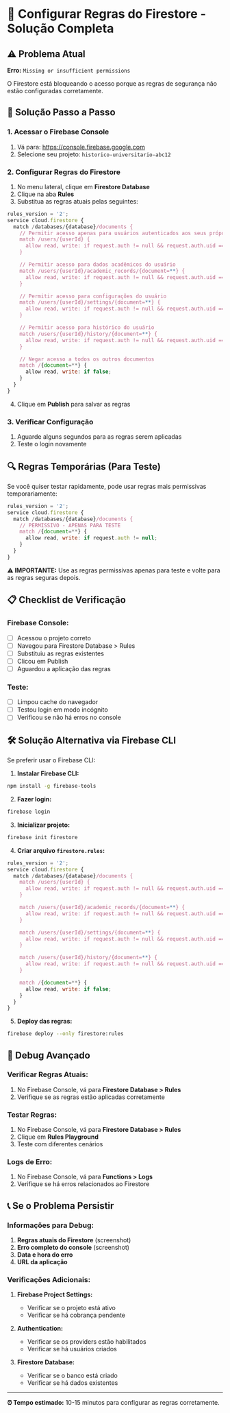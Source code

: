 # 🔧 Configurar Regras do Firestore - Solução Completa

## ⚠️ Problema Atual

**Erro:** `Missing or insufficient permissions`

O Firestore está bloqueando o acesso porque as regras de segurança não estão configuradas corretamente.

## 🚀 Solução Passo a Passo

### 1. Acessar o Firebase Console

1. Vá para: https://console.firebase.google.com
2. Selecione seu projeto: `historico-universitario-abc12`

### 2. Configurar Regras do Firestore

1. No menu lateral, clique em **Firestore Database**
2. Clique na aba **Rules**
3. Substitua as regras atuais pelas seguintes:

```javascript
rules_version = '2';
service cloud.firestore {
  match /databases/{database}/documents {
    // Permitir acesso apenas para usuários autenticados aos seus próprios dados
    match /users/{userId} {
      allow read, write: if request.auth != null && request.auth.uid == userId;
    }

    // Permitir acesso para dados acadêmicos do usuário
    match /users/{userId}/academic_records/{document=**} {
      allow read, write: if request.auth != null && request.auth.uid == userId;
    }

    // Permitir acesso para configurações do usuário
    match /users/{userId}/settings/{document=**} {
      allow read, write: if request.auth != null && request.auth.uid == userId;
    }

    // Permitir acesso para histórico do usuário
    match /users/{userId}/history/{document=**} {
      allow read, write: if request.auth != null && request.auth.uid == userId;
    }

    // Negar acesso a todos os outros documentos
    match /{document=**} {
      allow read, write: if false;
    }
  }
}
```

4. Clique em **Publish** para salvar as regras

### 3. Verificar Configuração

1. Aguarde alguns segundos para as regras serem aplicadas
2. Teste o login novamente

## 🔍 Regras Temporárias (Para Teste)

Se você quiser testar rapidamente, pode usar regras mais permissivas temporariamente:

```javascript
rules_version = '2';
service cloud.firestore {
  match /databases/{database}/documents {
    // PERMISSIVO - APENAS PARA TESTE
    match /{document=**} {
      allow read, write: if request.auth != null;
    }
  }
}
```

**⚠️ IMPORTANTE:** Use as regras permissivas apenas para teste e volte para as regras seguras depois.

## 📋 Checklist de Verificação

### Firebase Console:

- [ ] Acessou o projeto correto
- [ ] Navegou para Firestore Database > Rules
- [ ] Substituiu as regras existentes
- [ ] Clicou em Publish
- [ ] Aguardou a aplicação das regras

### Teste:

- [ ] Limpou cache do navegador
- [ ] Testou login em modo incógnito
- [ ] Verificou se não há erros no console

## 🛠️ Solução Alternativa via Firebase CLI

Se preferir usar o Firebase CLI:

1. **Instalar Firebase CLI:**

```bash
npm install -g firebase-tools
```

2. **Fazer login:**

```bash
firebase login
```

3. **Inicializar projeto:**

```bash
firebase init firestore
```

4. **Criar arquivo `firestore.rules`:**

```javascript
rules_version = '2';
service cloud.firestore {
  match /databases/{database}/documents {
    match /users/{userId} {
      allow read, write: if request.auth != null && request.auth.uid == userId;
    }

    match /users/{userId}/academic_records/{document=**} {
      allow read, write: if request.auth != null && request.auth.uid == userId;
    }

    match /users/{userId}/settings/{document=**} {
      allow read, write: if request.auth != null && request.auth.uid == userId;
    }

    match /users/{userId}/history/{document=**} {
      allow read, write: if request.auth != null && request.auth.uid == userId;
    }

    match /{document=**} {
      allow read, write: if false;
    }
  }
}
```

5. **Deploy das regras:**

```bash
firebase deploy --only firestore:rules
```

## 🔧 Debug Avançado

### Verificar Regras Atuais:

1. No Firebase Console, vá para **Firestore Database > Rules**
2. Verifique se as regras estão aplicadas corretamente

### Testar Regras:

1. No Firebase Console, vá para **Firestore Database > Rules**
2. Clique em **Rules Playground**
3. Teste com diferentes cenários

### Logs de Erro:

1. No Firebase Console, vá para **Functions > Logs**
2. Verifique se há erros relacionados ao Firestore

## 📞 Se o Problema Persistir

### Informações para Debug:

1. **Regras atuais do Firestore** (screenshot)
2. **Erro completo do console** (screenshot)
3. **Data e hora do erro**
4. **URL da aplicação**

### Verificações Adicionais:

1. **Firebase Project Settings:**

   - Verificar se o projeto está ativo
   - Verificar se há cobrança pendente

2. **Authentication:**

   - Verificar se os providers estão habilitados
   - Verificar se há usuários criados

3. **Firestore Database:**
   - Verificar se o banco está criado
   - Verificar se há dados existentes

---

**⏰ Tempo estimado:** 10-15 minutos para configurar as regras corretamente.
